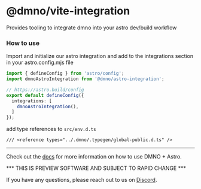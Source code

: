 # @dmno/vite-integration

Provides tooling to integrate dmno into your astro dev/build workflow

### How to use

Import and initialize our astro integration and add to the integrations section in your astro.config.mjs file

```typescript
import { defineConfig } from 'astro/config';
import dmnoAstroIntegration from '@dmno/astro-integration';

// https://astro.build/config
export default defineConfig({
  integrations: [
    dmnoAstroIntegration(),
  ]
});
```


add type references to `src/env.d.ts`

```
/// <reference types="../.dmno/.typegen/global-public.d.ts" />
```

----

Check out the [docs](https://dmno.dev/docs/guides/frameworks/astro/) for more information on how to use DMNO + Astro.

*** THIS IS PREVIEW SOFTWARE AND SUBJECT TO RAPID CHANGE ***

If you have any questions, please reach out to us on [Discord](https://discord.gg/Q9GW2PzD).

